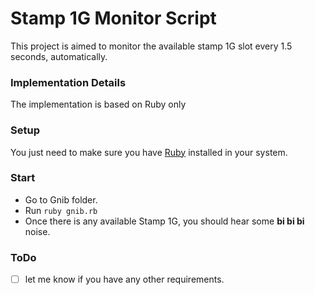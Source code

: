 # Stamp 1G Monitor Script

This project is aimed to monitor the available stamp 1G slot every 1.5 seconds, automatically.

### Implementation Details
The implementation is based on Ruby only

### Setup
You just need to make sure you have [Ruby](https://www.ruby-lang.org/en/) installed in your system.

### Start
+ Go to Gnib folder.
+ Run `ruby gnib.rb` 
+ Once there is any available Stamp 1G, you should hear some **bi bi bi** noise.

### ToDo
- [ ] let me know if you have any other requirements.
